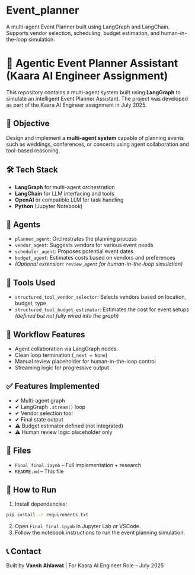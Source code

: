 # Event_planner
A multi-agent Event Planner built using LangGraph and LangChain. Supports vendor selection, scheduling, budget estimation, and human-in-the-loop simulation. 


# 🎯 Agentic Event Planner Assistant (Kaara AI Engineer Assignment)

This repository contains a multi-agent system built using **LangGraph** to simulate an intelligent Event Planner Assistant. The project was developed as part of the Kaara AI Engineer assignment in July 2025.

## 📌 Objective

Design and implement a **multi-agent system** capable of planning events such as weddings, conferences, or concerts using agent collaboration and tool-based reasoning.

## 🛠️ Tech Stack

- **LangGraph** for multi-agent orchestration
- **LangChain** for LLM interfacing and tools
- **OpenAI** or compatible LLM for task handling
- **Python** (Jupyter Notebook)

## 🧠 Agents

- `planner_agent`: Orchestrates the planning process
- `vendor_agent`: Suggests vendors for various event needs
- `scheduler_agent`: Proposes potential event dates
- `budget_agent`: Estimates costs based on vendors and preferences
- *(Optional extension: `review_agent` for human-in-the-loop simulation)*

## 🔧 Tools Used

- `structured_tool_vendor_selector`: Selects vendors based on location, budget, type
- `structured_tool_budget_estimator`: Estimates the cost for event setups *(defined but not fully wired into the graph)*

## 🔄 Workflow Features

- Agent collaboration via LangGraph nodes
- Clean loop termination (`_next = None`)
- Manual review placeholder for human-in-the-loop control
- Streaming logic for progressive output

## ✅ Features Implemented

- ✔ Multi-agent graph
- ✔ LangGraph `.stream()` loop
- ✔ Vendor selection tool
- ✔ Final state output
- ⚠ Budget estimator defined (not integrated)
- ⚠ Human review logic placeholder only

## 📁 Files

- `Final_final.ipynb` – Full implementation + research
- `README.md` – This file

## 🚀 How to Run

1. Install dependencies:
```bash
pip install -r requirements.txt
```

2. Open `Final_final.ipynb` in Jupyter Lab or VSCode.
3. Follow the notebook instructions to run the event planning simulation.

## 📞 Contact

Built by **Vansh Ahlawat** | For Kaara AI Engineer Role – July 2025

